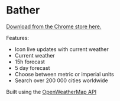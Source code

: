 # Bather
    
[Download from the Chrome store here.](https://chrome.google.com/webstore/detail/bather/ldbpocnepgdgpipohgbfimmniinkdmcb)    

Features:
* Icon live updates with current weather
* Current weather
* 15h forecast
* 5 day forecast
* Choose between metric or imperial units
* Search over 200 000 cities worldwide

Built using the [OpenWeatherMap API](http://openweathermap.org)
